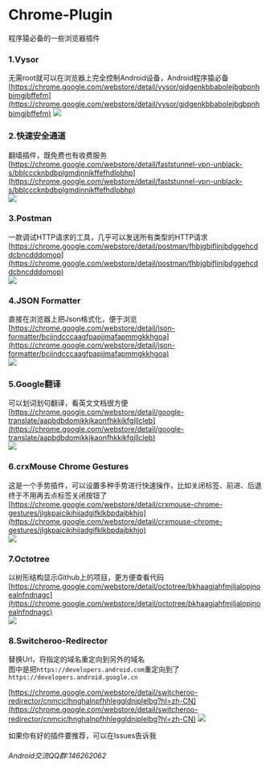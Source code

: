 # Chrome-Plugin
程序猿必备的一些浏览器插件


### 1.Vysor
无需root就可以在浏览器上完全控制Android设备，Android程序猿必备
[https://chrome.google.com/webstore/detail/vysor/gidgenkbbabolejbgbpnhbimgjbffefm](https://chrome.google.com/webstore/detail/vysor/gidgenkbbabolejbgbpnhbimgjbffefm)
![](Screenshots/vysor.gif)

### 2.快速安全通道
翻墙插件，既免费也有收费服务  
[https://chrome.google.com/webstore/detail/faststunnel-vpn-unblack-s/bblcccknbdbplgmdjnnikffefhdlobhp](https://chrome.google.com/webstore/detail/faststunnel-vpn-unblack-s/bblcccknbdbplgmdjnnikffefhdlobhp)  
![](Screenshots/fanqiang.png)

### 3.Postman
一款调试HTTP请求的工具，几乎可以发送所有类型的HTTP请求
[https://chrome.google.com/webstore/detail/postman/fhbjgbiflinjbdggehcddcbncdddomop](https://chrome.google.com/webstore/detail/postman/fhbjgbiflinjbdggehcddcbncdddomop)  
![](Screenshots/postman.jpg)

### 4.JSON Formatter
直接在浏览器上把Json格式化，便于浏览  
[https://chrome.google.com/webstore/detail/json-formatter/bcjindcccaagfpapjjmafapmmgkkhgoa](https://chrome.google.com/webstore/detail/json-formatter/bcjindcccaagfpapjjmafapmmgkkhgoa)  
![](Screenshots/jsomformatter.jpg)

### 5.Google翻译
可以划词划句翻译，看英文文档很方便  
[https://chrome.google.com/webstore/detail/google-translate/aapbdbdomjkkjkaonfhkkikfgjllcleb](https://chrome.google.com/webstore/detail/google-translate/aapbdbdomjkkjkaonfhkkikfgjllcleb)  
![](Screenshots/google_translate.gif)

### 6.crxMouse Chrome Gestures
这是一个手势插件，可以设置多种手势进行快速操作，比如关闭标签、前进、后退  
终于不用再去点标签关闭按钮了  
[https://chrome.google.com/webstore/detail/crxmouse-chrome-gestures/jlgkpaicikihijadgifklkbpdajbkhjo](https://chrome.google.com/webstore/detail/crxmouse-chrome-gestures/jlgkpaicikihijadgifklkbpdajbkhjo)  
![](Screenshots/crxMouse_1.gif)

### 7.Octotree
以树形结构显示Github上的项目，更方便查看代码  
[https://chrome.google.com/webstore/detail/octotree/bkhaagjahfmjljalopjnoealnfndnagc](https://chrome.google.com/webstore/detail/octotree/bkhaagjahfmjljalopjnoealnfndnagc)  
![](Screenshots/octotree.jpg)

### 8.Switcheroo-Redirector
替换Url，将指定的域名重定向到另外的域名  
图中是把`https://developers.android.com`重定向到了`https://developers.android.google.cn`  

[https://chrome.google.com/webstore/detail/switcheroo-redirector/cnmciclhnghalnpfhhleggldniplelbg?hl=zh-CN](https://chrome.google.com/webstore/detail/switcheroo-redirector/cnmciclhnghalnpfhhleggldniplelbg?hl=zh-CN) 
![](Screenshots/switcheroo-redirector.gif)



如果你有好的插件要推荐，可以在Issues告诉我
###### Android交流QQ群:146262062
